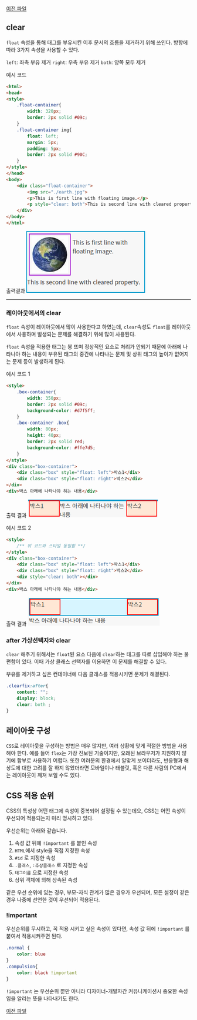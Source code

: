 <a href="./attribute2.md">이전 파일</a>

## clear

`float` 속성을 통해 태그를 부유시킨 이후 문서의 흐름을 제거하기 위해 쓰인다.
방향에 따라 3가지 속성을 사용할 수 있다.

 `left`: 좌측 부유 제거
 `right`: 우측 부유 제거
 `both`: 양쪽 모두 제거

예시 코드
```html
<html>
<head>
<style>
	.float-container{ 
        width: 320px; 
        border: 2px solid #09c; 
    }
	.float-container img{ 
        float: left;
        margin: 5px; 
        padding: 5px; 
        border: 2px solid #90C; 
    }
</style>
</head>
<body>
	<div class="float-container">
		<img src="./earth.jpg">
		<p>This is first line with floating image.</p>
		<p style="clear: both">This is second line with cleared property.</p>
	</div>
</body>
</html>
```

출력결과
<img src="../../img/clear_ex.png">
<hr>

### 레이아웃에서의 clear
`float` 속성이 레이아웃에서 많이 사용한다고 하였는데, `clear`속성도 `float`를 레이아웃에서 사용하며 발생되는 문제를 해결하기 위해 많이 사용된다.

`float` 속성을 적용한 태그는 붕 뜨며 정상적인 요소로 처리가 안되기 때문에
아래에 나타나야 하는 내용이 부유된 태그의 중간에 나타나는 문제 및 상위 태그의 높이가 없어지는 문제 등이 발생하게 된다.

예시 코드 1
```html
<style>
	.box-container{
		width: 350px;
		border: 2px solid #09c;
		background-color: #d7f5ff;
	}
	.box-container .box{
		width: 80px;
		height: 40px;
		border: 2px solid red;
		background-color: #ffe7d5;
	}
</style>
<div class="box-container">
	<div class="box" style="float: left">박스1</div>
	<div class="box" style="float: right">박스2</div>
</div>
<div>박스 아래에 나타나야 하는 내용</div>
```

출력 결과
<img src="../../img/layout_clear1.png">

예시 코드 2
```html
<style>
	/** 위 코드와 스타일 동일함 **/
</style>
<div class="box-container">
	<div class="box" style="float: left">박스1</div>
	<div class="box" style="float: right">박스2</div>
	<div style="clear: both"></div>
</div>
<div>박스 아래에 나타나야 하는 내용</div>
```

출력 결과
<img src="../../img/layout_clear2.png">

### after 가상선택자와 clear
`clear` 해주기 위해서는 `float`된 요소 다음에 `clear`하는 태그를 따로 삽입해야 하는 불편함이 있다.
이때 가상 클래스 선택자를 이용하면 이 문제를 해결할 수 있다.

부유를 제거하고 싶은 컨테이너에 다음 클래스를 적용시키면 문제가 해결된다.

```css
.clearfix:after{ 
	content: ""; 
	display: block; 
	clear: both ;
}
```

## 레이아웃 구성

`CSS`로 레이아웃을 구성하는 방법은 매우 많지만, 여러 상황에 맞게 적절한 방법을 사용해야 한다. 예를 들어 `flex`는 가장 진보된 기술이지만, 오래된 브라우저가 지원하지 않기에 함부로 사용하기 어렵다. 또한 여러분의 환경에서 알맞게 보이더라도, 반응형과 해상도에 대한 고려를 잘 하지 않았더라면 모바일이나 태블릿, 혹은 다른 사람의 PC에서는 레이아웃이 깨져 보일 수도 있다.

## CSS 적용 순위
CSS의 특성상 어떤 태그에 속성이 중복되어 설정될 수 있는데요,
CSS는 어떤 속성이 우선되어 적용되는지 미리 명시하고 있다.

우선순위는 아래와 같습니다.

1. 속성 값 뒤에 `!important` 를 붙인 속성
2. `HTML`에서 style을 직접 지정한 속성
3. `#id` 로 지정한 속성
4. `.클래스`, `:추상클래스` 로 지정한 속성
5. `태그이름` 으로 지정한 속성
6. 상위 객체에 의해 상속된 속성

같은 우선 순위에 있는 경우, 부모-자식 관계가 많은 경우가 우선되며, 모든 설정이 같은 경우 나중에 선언한 것이 우선되어 적용된다.

### !important
우선순위를 무시하고, 꼭 적용 시키고 싶은 속성이 있다면, 속성 값 뒤에 `!important` 를 붙여서 적용시켜주면 된다.

```css
.normal { 
	color: blue 
}
.compulsion{ 
	color: black !important 
}
```
`!important` 는 우선순위 뿐만 아니라 디자이너-개발자간 커뮤니케이션시 중요한 속성임을 알리는 뜻을 나타내기도 한다.

<a href="./attribute2.md">이전 파일</a>